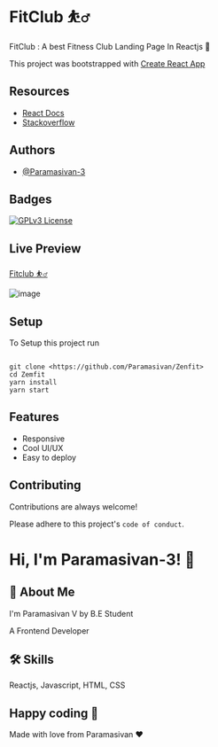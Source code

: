 
# FitClub ⛹️‍♂️

FitClub : A best Fitness Club Landing Page In Reactjs 💫

This project was bootstrapped with [Create React App](https://github.com/facebook/create-react-app)

## Resources

- [React Docs](https://beta.reactjs.org/)
- [Stackoverflow](https://stackoverflow.com/)

## Authors

- [@Paramasivan-3](https://github.com/search?q=Paramasivan-3)

## Badges

[![GPLv3 License](https://img.shields.io/badge/License-GPL%20v3-gre.svg)](https://opensource.org/licenses/)

## Live Preview

[Fitclub ⛹️‍♂️](https://fittclub.netlify.app)

![image](https://user-images.githubusercontent.com/65482186/222947174-1fcc8ae0-64b7-4d02-b81a-9f8c1f95dd31.png)

## Setup

To Setup this project run

```

git clone <https://github.com/Paramasivan/Zenfit>
cd Zemfit
yarn install
yarn start

```

## Features

- Responsive
- Cool UI/UX
- Easy to deploy

## Contributing

Contributions are always welcome!

Please adhere to this project's `code of conduct`.

# Hi, I'm Paramasivan-3! 👋

## 🚀 About Me

I'm Paramasivan V by B.E Student

A Frontend Developer

## 🛠 Skills

Reactjs, Javascript, HTML, CSS

## Happy coding 💯

Made with love from Paramasivan ❤️
